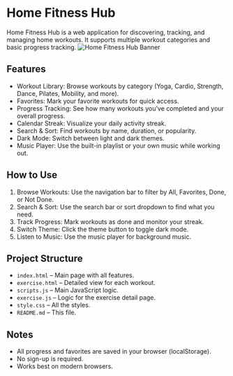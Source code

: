 # Home Fitness Hub 

Home Fitness Hub is a web application for discovering, tracking, and managing home workouts. It supports multiple workout categories and basic progress tracking.
![Home Fitness Hub Banner](https://https://i.ibb.co/v6FWg228/Capture-d-cran-2025-04-27-044245.png)

## Features

- Workout Library: Browse workouts by category (Yoga, Cardio, Strength, Dance, Pilates, Mobility, and more).
- Favorites: Mark your favorite workouts for quick access.
- Progress Tracking: See how many workouts you've completed and your overall progress.
- Calendar Streak: Visualize your daily activity streak.
- Search & Sort: Find workouts by name, duration, or popularity.
- Dark Mode: Switch between light and dark themes.
- Music Player: Use the built-in playlist or your own music while working out.

## How to Use

1. Browse Workouts: Use the navigation bar to filter by All, Favorites, Done, or Not Done.
2. Search & Sort: Use the search bar or sort dropdown to find what you need.
3. Track Progress: Mark workouts as done and monitor your streak.
4. Switch Theme: Click the theme button to toggle dark mode.
5. Listen to Music: Use the music player for background music.

## Project Structure

- `index.html` – Main page with all features.
- `exercise.html` – Detailed view for each workout.
- `scripts.js` – Main JavaScript logic.
- `exercise.js` – Logic for the exercise detail page.
- `style.css` – All the styles.
- `README.md` – This file.

## Notes

- All progress and favorites are saved in your browser (localStorage).
- No sign-up is required.
- Works best on modern browsers.
